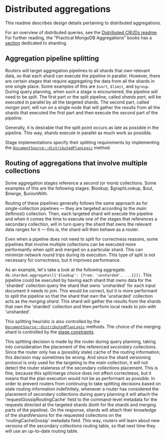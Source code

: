 # Distributed aggregations

This readme describes design details pertaining to distributed aggregations.

For an overview of distributed queries, see the [Distributed CRUDs readme](/src/mongo/s/query/README.md).
For further reading, the "Practical MongoDB Aggregations" books has a [section](https://www.practical-mongodb-aggregations.com/guides/sharding.html) dedicated to sharding.

## Aggregation pipeline splitting

Routers will target aggregation pipelines to all shards that own relevant data, so that each shard can execute the pipeline in parallel. However, there are certain stages that require aggregating the data from all the shards in one single place. Some examples of this are `$sort`, `$limit`, and `$group`. During query planning, when such a stage is encountered, the pipeline will need to be _split_. The first part or the split pipeline, called _shards part_, will be executed in parallel by all the targeted shards. The second part, called _merger part_, will run on a single node that will gather the results from all the shards that executed the first part and then execute the second part of the pipeline.

Generally, it is desirable that the split point occurs as late as possible in the pipeline. This way, shards execute in parallel as much work as possible.

Stage implementations specify their splitting requirements by implementing the [`DocumentSource::distributedPlanLogic`](https://github.com/mongodb/mongo/blob/d6d5b3e61039d209bba7bd7eb4948830c7f81de6/src/mongo/db/pipeline/document_source.h#L763-L771) method.

## Routing of aggregations that involve multiple collections

Some aggregation stages reference a second (or more) collections. Some examples of this are the following stages: $lookup, $graphLookup, $out, $merge, $unionWith.

Routing of these pipelines generally follows the same approach as for single-collection pipelines — they are targeted according to the _main_ (leftmost) collection. Then, each targeted shard will execute the pipeline and when it comes the time to execute one of the stages that references a secondary collection, will in turn query the shard that owns the relevant data ranges for it — this is, the shard will then behave as a router.

Even when a pipeline does not need to split for correctness reasons, some pipelines that involve multiple collections can be executed more performantly when split and merged on a particular shard. This can minimize network round trips during its execution. This type of split is not necessary for correctness, but it improves performance.

As an example, let's take a look at the following aggregate: `db.sharded.aggregate([{'$lookup': {from: 'unsharded', ...}}])`. This pipeline could be executed by having each shard that owns data for the 'sharded' collection query the shard that owns 'unsharded' for each input document it needs to join. This would be correct, but it is more performant to split the pipeline so that the shard that own the 'unsharded' collection acts as the _merging shard_. This shard will gather the results from the shards that own the 'sharded' collection and then perform local reads to join with 'unsharded'.

This splitting heuristic is also controlled by the [`DocumentSource::distributedPlanLogic`](https://github.com/mongodb/mongo/blob/d6d5b3e61039d209bba7bd7eb4948830c7f81de6/src/mongo/db/pipeline/document_source.h#L763-L771) methods. The choice of the merging shard is controlled by the [stage constraints](https://github.com/mongodb/mongo/blob/d6d5b3e61039d209bba7bd7eb4948830c7f81de6/src/mongo/db/pipeline/stage_constraints.h#L383-L384).

This splitting decision is made by the router during query planning, taking into consideration the placement of the referenced _secondary_ collections. Since the router only has a (possibly stale) cache of the routing information, this decision may sometimes be wrong. And since the shard versioning protocol is only used for the targeting to the _main_ collection, it will not detect the router staleness of the secondary collections placement. This is fine, because this split/merge choice does not affect correctness, but it means that the plan execution would not be as performant as possible. In order to prevent routers from continuing to take splitting decisions based on stale routing information indefinitely, whenever a router has considered the placement of secondary collections during query planning it will attach the 'requestGossipRoutingCache' field to the command-level metadata for the requests directed at the targeted shards (both for the shards and merging parts of the pipeline). On the response, shards will attach their knowledge of the shardVersions for the requested collections on the 'routingCacheGossip' metadata field. This way, routers will learn about new versions of the secondary collections routing table, so that next time they will use an up-to-date routing table.
